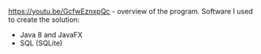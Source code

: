 https://youtu.be/GcfwEznxpQc - overview of the program. 
Software I used to create the solution:
- Java 8 and JavaFX
- SQL (SQLite)
